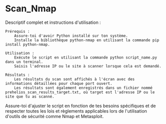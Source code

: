 # Scan_Nmap
Descriptif complet et instructions d'utilisation :

    Prérequis :
        Assure-toi d'avoir Python installé sur ton système.
        Installe la bibliothèque python-nmap en utilisant la commande pip install python-nmap.

    Utilisation :
        Exécute le script en utilisant la commande python script_name.py dans un terminal.
        Saisis l'adresse IP ou le site à scanner lorsque cela est demandé.

    Résultats :
        Les résultats du scan sont affichés à l'écran avec des informations détaillées pour chaque port ouvert.
        Les résultats sont également enregistrés dans un fichier nommé prehelios_scan_results_target.txt, où target est l'adresse IP ou le site que tu as scanné.

Assure-toi d'ajuster le script en fonction de tes besoins spécifiques et de respecter toutes les lois et règlements applicables lors de l'utilisation d'outils de sécurité comme Nmap et Metasploit.
